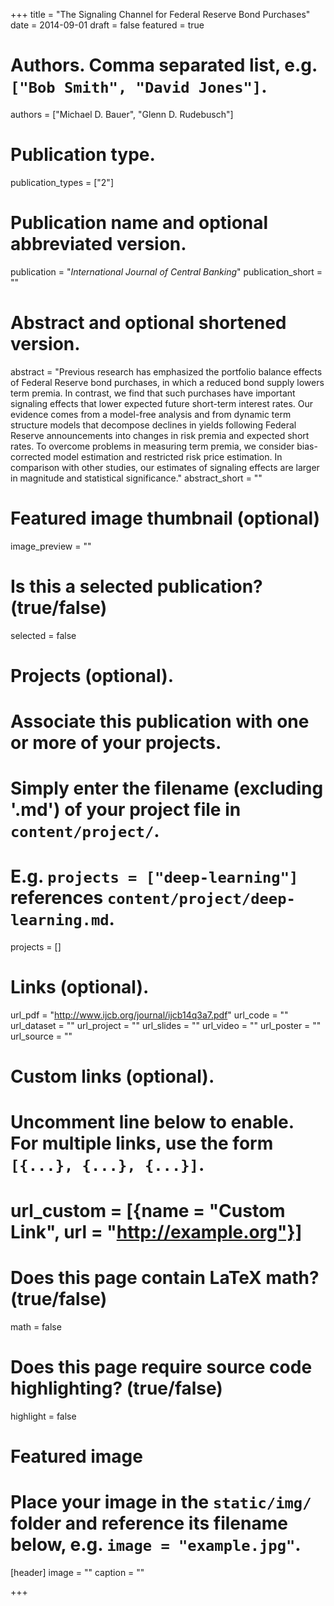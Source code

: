 +++
title = "The Signaling Channel for Federal Reserve Bond Purchases"
date = 2014-09-01
draft = false
featured = true

# Authors. Comma separated list, e.g. `["Bob Smith", "David Jones"]`.
authors = ["Michael D. Bauer", "Glenn D. Rudebusch"]

# Publication type.
publication_types = ["2"]

# Publication name and optional abbreviated version.
publication = "*International Journal of Central Banking*"
publication_short = ""

# Abstract and optional shortened version.
abstract = "Previous research has emphasized the portfolio balance effects of Federal Reserve bond purchases, in which a reduced bond supply lowers term premia. In contrast, we find that such purchases have important signaling effects that lower expected future short-term interest rates. Our evidence comes from a model-free analysis and from dynamic term structure models that decompose declines in yields following Federal Reserve announcements into changes in risk premia and expected short rates. To overcome problems in measuring term premia, we consider bias-corrected model estimation and restricted risk price estimation. In comparison with other studies, our estimates of signaling effects are larger in magnitude and statistical significance."
abstract_short = ""

# Featured image thumbnail (optional)
image_preview = ""

# Is this a selected publication? (true/false)
selected = false

# Projects (optional).
#   Associate this publication with one or more of your projects.
#   Simply enter the filename (excluding '.md') of your project file in `content/project/`.
#   E.g. `projects = ["deep-learning"]` references `content/project/deep-learning.md`.
projects = []

# Links (optional).
url_pdf = "http://www.ijcb.org/journal/ijcb14q3a7.pdf"
url_code = ""
url_dataset = ""
url_project = ""
url_slides = ""
url_video = ""
url_poster = ""
url_source = ""

# Custom links (optional).
#   Uncomment line below to enable. For multiple links, use the form `[{...}, {...}, {...}]`.
# url_custom = [{name = "Custom Link", url = "http://example.org"}]

# Does this page contain LaTeX math? (true/false)
math = false

# Does this page require source code highlighting? (true/false)
highlight = false

# Featured image
# Place your image in the `static/img/` folder and reference its filename below, e.g. `image = "example.jpg"`.
[header]
image = ""
caption = ""

+++
